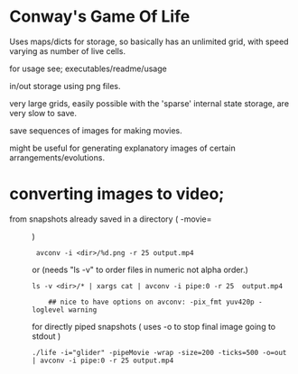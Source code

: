 # Conway's Game Of Life

Uses maps/dicts for storage, so basically has an unlimited grid, with speed varying as number of live cells.

for usage see; executables/readme/usage

in/out storage using png files.

very large grids, easily possible with the 'sparse' internal state storage, are very slow to save.

save sequences of images for making movies. 

might be useful for generating explanatory images of certain arrangements/evolutions.

# converting images to video;

from snapshots already saved in a directory ( -movie=<dir> )

	 avconv -i <dir>/%d.png -r 25 output.mp4

or (needs "ls -v" to order files in numeric not alpha order.) 

	ls -v <dir>/* | xargs cat | avconv -i pipe:0 -r 25  output.mp4

		## nice to have options on avconv: -pix_fmt yuv420p -loglevel warning

for directly piped snapshots ( uses -o to stop final image going to stdout ) 

	./life -i="glider" -pipeMovie -wrap -size=200 -ticks=500 -o=out | avconv -i pipe:0 -r 25 output.mp4




